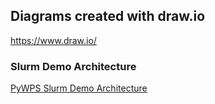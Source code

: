 ## Diagrams created with draw.io

https://www.draw.io/

### Slurm Demo Architecture

[PyWPS Slurm Demo Architecture]()

